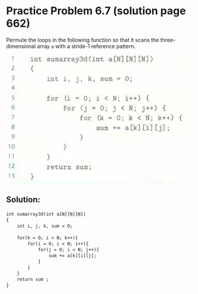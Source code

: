 # Practice Problem 6.7 (solution page 662)
Permute the loops in the following function so that it scans the three-dimensional array `a` with a stride-1 reference pattern.

![](./images/6.7.png)

## Solution:
```
int sumarray3d(int a[N][N][N])
{
    int i, j, k, sum = O;
    
    for(k = O; i < N; k++){
        for(i = O; i < N; i++){
            for(j = O; i < N; j++){
                sum += a[k][i][j];
            }
        }
    }
    return sum ;
}
```